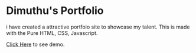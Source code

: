 # Dimuthu's Portfolio
i have created a attractive portfoio site to showcase my talent. This is made with the Pure HTML, CSS, Javascript.

[Click Here](https://dimuthu-10.github.io/Index.html) to see demo.
